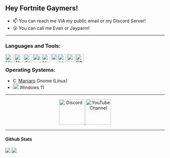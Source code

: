 ## Hey Fortnite Gaymers!

- 📫 You can reach me VIA my public email or my Discord Server!
- 😮 You can call me Evan or Jayparm!
  
 ---

### Languages and Tools:

<img align="left" alt="Visual Studio Code" width="26px" src="https://i.imgur.com/LwSdAlE.png" />
<img align="left" alt="Atom" width="26px" src="https://i.imgur.com/YRDq6lc.png" />
<img align="left" alt="discord.js" width="26px" src="https://i.imgur.com/SI1DZf3.png" />
<img align="left" alt="js" width="26px" src="https://i.imgur.com/3u1wzwE.png" />
<img align="left" alt="html" width="26px" src="https://i.imgur.com/1VQeKGP.png" />
<img align="left" alt="css" width="18px" src="https://i.imgur.com/Zsnk6xl.png" />
<img align="left" alt="node.js" width="26px" src="https://i.imgur.com/tYLFZBh.png" />
<img align="left" alt="python" width="24px" src="https://upload.wikimedia.org/wikipedia/commons/thumb/c/c3/Python-logo-notext.svg/768px-Python-logo-notext.svg.png" />
<img align="left" alt="C#" width="26px" src="https://i.imgur.com/vFgowAJ.png" /> <br />

### Operating Systems:
- <img alt="C#" width="14px" src="https://i.imgur.com/EjHy8p6.png" /> [Manjaro](https://manjaro.org/) Gnome (Linux)
- <img alt="C#" width="18px" src="https://www.getmyos.com/app_public/files/t/1/2021/06/windows_11_logo_by_getmyos.png" /> Windows 11

---
<div align="center">
  <a href="https://discord.gg/9gSHNHQyM3" target="_blank">
    <img src="https://user-images.githubusercontent.com/59381835/92191514-d649ad80-ee18-11ea-9bc4-e95c7a122a99.png" alt="Discord" width="80"/>
  </a>
  <a href="https://www.youtube.com/channel/UCW3jr6-LQ2OPBxFuzPiECcg" target="_blank">
    <img src="https://user-images.githubusercontent.com/59381835/92191346-676c5480-ee18-11ea-8240-e416eb1a5b5d.png" alt="YouTube Channel" width="80"/>
  </a>
</div>

---

#### Github Stats
![](https://github.com/Jayparm/github-stats/blob/master/generated/overview.svg)
![](https://github.com/Jayparm/github-stats/blob/master/generated/languages.svg)



